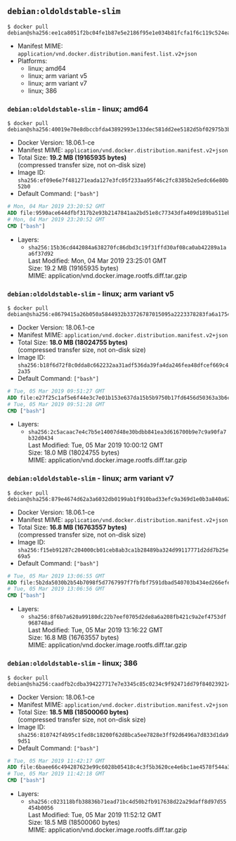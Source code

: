 ## `debian:oldoldstable-slim`

```console
$ docker pull debian@sha256:ee1ca8051f2bc04fe1b87e5e2186f95e1e034b81fcfa1f6c119c524eaca436ee
```

-	Manifest MIME: `application/vnd.docker.distribution.manifest.list.v2+json`
-	Platforms:
	-	linux; amd64
	-	linux; arm variant v5
	-	linux; arm variant v7
	-	linux; 386

### `debian:oldoldstable-slim` - linux; amd64

```console
$ docker pull debian@sha256:40019e70e8dbccbfda43892993e133dec581dd2ee5182d5bf02975b3b3b02675
```

-	Docker Version: 18.06.1-ce
-	Manifest MIME: `application/vnd.docker.distribution.manifest.v2+json`
-	Total Size: **19.2 MB (19165935 bytes)**  
	(compressed transfer size, not on-disk size)
-	Image ID: `sha256:ef09e6e7f481271eada127e3fc05f233aa95f46c2fc8385b2e5edc66e80b52b0`
-	Default Command: `["bash"]`

```dockerfile
# Mon, 04 Mar 2019 23:20:52 GMT
ADD file:9590ace644dfbf317b2e93b2147841aa2bd51e8c77343dfa409d189ba511ebd7 in / 
# Mon, 04 Mar 2019 23:20:52 GMT
CMD ["bash"]
```

-	Layers:
	-	`sha256:15b36cd442084a638270fc86dbd3c19f31ffd30af08ca0ab42289a1aa6f37d92`  
		Last Modified: Mon, 04 Mar 2019 23:25:01 GMT  
		Size: 19.2 MB (19165935 bytes)  
		MIME: application/vnd.docker.image.rootfs.diff.tar.gzip

### `debian:oldoldstable-slim` - linux; arm variant v5

```console
$ docker pull debian@sha256:e8679415a26b050a5844932b33726787015095a2223378283fa6a175403675a7
```

-	Docker Version: 18.06.1-ce
-	Manifest MIME: `application/vnd.docker.distribution.manifest.v2+json`
-	Total Size: **18.0 MB (18024755 bytes)**  
	(compressed transfer size, not on-disk size)
-	Image ID: `sha256:b18f6d72f8c0dda8c662232aa31adf536da39fa4da246fea48dfcef669c42a35`
-	Default Command: `["bash"]`

```dockerfile
# Tue, 05 Mar 2019 09:51:27 GMT
ADD file:e27f25c1af5e6f44e3c7e01b153e637da15b5b9750b17fd6456d50363a3b6cb8 in / 
# Tue, 05 Mar 2019 09:51:28 GMT
CMD ["bash"]
```

-	Layers:
	-	`sha256:2c5acaac7e4c7b5e14007d48e30bdbb841ea3d616700b9e7c9a90fa7b32d0434`  
		Last Modified: Tue, 05 Mar 2019 10:00:12 GMT  
		Size: 18.0 MB (18024755 bytes)  
		MIME: application/vnd.docker.image.rootfs.diff.tar.gzip

### `debian:oldoldstable-slim` - linux; arm variant v7

```console
$ docker pull debian@sha256:879e4674d62a3a6032db0199ab1f910bad33efc9a369d1e0b3a840a620a4df49
```

-	Docker Version: 18.06.1-ce
-	Manifest MIME: `application/vnd.docker.distribution.manifest.v2+json`
-	Total Size: **16.8 MB (16763557 bytes)**  
	(compressed transfer size, not on-disk size)
-	Image ID: `sha256:f15eb91287c204000cb01ceb8ab3ca1b28489ba324d99117771d2dd7b25e69a5`
-	Default Command: `["bash"]`

```dockerfile
# Tue, 05 Mar 2019 13:06:55 GMT
ADD file:5b2da5030b2b54b7098f5d7767997f7fbfbf7591dbad540703b434ed266efe89 in / 
# Tue, 05 Mar 2019 13:06:56 GMT
CMD ["bash"]
```

-	Layers:
	-	`sha256:8f6b7a620a99180dc22b7eef0705d2de8a6a208fb421c9a2ef4753df968748ad`  
		Last Modified: Tue, 05 Mar 2019 13:16:22 GMT  
		Size: 16.8 MB (16763557 bytes)  
		MIME: application/vnd.docker.image.rootfs.diff.tar.gzip

### `debian:oldoldstable-slim` - linux; 386

```console
$ docker pull debian@sha256:caadfb2cdba394227717e7e3345c85c0234c9f92471dd79f840239214903c260
```

-	Docker Version: 18.06.1-ce
-	Manifest MIME: `application/vnd.docker.distribution.manifest.v2+json`
-	Total Size: **18.5 MB (18500060 bytes)**  
	(compressed transfer size, not on-disk size)
-	Image ID: `sha256:810742f4b95c1fed8c18200f62d8bca5ee7828e3ff92d6496a7d833d1da99d51`
-	Default Command: `["bash"]`

```dockerfile
# Tue, 05 Mar 2019 11:42:17 GMT
ADD file:6baee66c494287623e99c6028b05418c4c3f5b3620ce4e6bc1ae4578f544a373 in / 
# Tue, 05 Mar 2019 11:42:18 GMT
CMD ["bash"]
```

-	Layers:
	-	`sha256:c023118bfb38836b71ead71bc4d50b2fb917638d22a29daff8d97d55454b0056`  
		Last Modified: Tue, 05 Mar 2019 11:52:12 GMT  
		Size: 18.5 MB (18500060 bytes)  
		MIME: application/vnd.docker.image.rootfs.diff.tar.gzip
